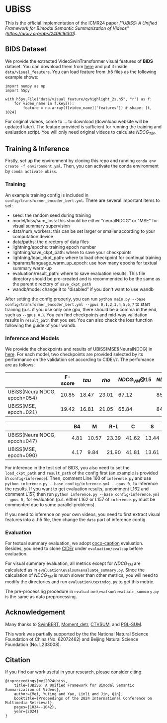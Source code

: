 # UBiSS
This is the official implementation of the ICMR24 paper *["UBiSS: A Unified Framework for Bimodal Semantic Summarization of Videos"(https://arxiv.org/abs/2406.16301)*.


## BIDS Dataset

We provide the extracted VideoSwinTransformer visual features of **BIDS** dataset. You can download them from [here](https://1drv.ms/f/c/97dec68abb271787/EoliBgXKnDdMgFkTdt0jVhIBW-snVz1HXZPaOBrXnqZ8Ug) and put it inside `data/visual_feauture`. You can load feature from .h5 files as the following example shows:

```
import numpy as np
import h5py

with h5py.File("data/visual_feature/qvhighlight_2s.h5", "r") as f:
    for video_name in f.keys():
        feature = np.array(f[video_name]['features']) # shape: [t, 1024]
```

For original videos, come  to ... to download (download website will be updated later). The feature provided is sufficient for running the training and evaluation script. You will only need original videos to calculate $NDCG_{TM}$.

## Training & Inference

Firstly, set up the environment by cloning this repo and running `conda env create -f environment.yml`. Then, you can activate the conda environment by `conda activate ubiss`.

### Training

An example training config is included in `config/transformer_encoder_bert.yml`. There are several important items to set:

- seed: the random seed during training
- model/loss/sum_loss: this should be either "neuralNDCG" or "MSE" for visual summary supervision
- data/num_workers: this can be set larger or smaller according to your computation device
- data/paths: the directory of data files
- lightning/epochs: training epoch number
- lightning/save_ckpt_path: where to save your checkpoints
- lightning/load_ckpt_path: where to load checkpoint for continual training
- hparams/language_warm_up_epoch: use how many epochs for textual summary warm-up
- evaluation/result_path: where to save evaluation results. This file directory should be pre-created and is recommended to be the same as the parent directory of `save_ckpt_path`
- wandb/mode: change it to "disabled" if you don't want to use wandb


After setting the config properly, you can run `python main.py --base config/transformer_encoder_bert.yml --gpus 0,1,2,3,4,5,6,7` to start training (p.s. if you use only one gpu, there should be a comma in the end, such as `--gpus 0,`). You can find checkpoints and mid-way validation results in `result_path` that you set. You can also check the loss function following the guide of your wandb.

### Inference and Models

We provide the checkpoints and results of UBiSS(MSE&NeuralNDCG) in [here](https://1drv.ms/f/c/97dec68abb271787/EoliBgXKnDdMgFkTdt0jVhIBW-snVz1HXZPaOBrXnqZ8Ug). For each model, two checkpoints are provided selected by its performance on the validation set according to CIDEr/$\tau$. The perfomance are as follows:

|                              | F-score | $tau$ | $rho$ | $NDCG_{VM}@15%$ | $NDCG_{VM}@all$ |
|------------------------------|---------|-------|-------|-----------------|-----------------|
| UBiSS(NeuralNDCG, epoch=054) | 20.85   | 18.47 | 23.01 | 67.12           | 85.25           |
| UBiSS(MSE, epoch=021)        | 19.42   | 16.81 | 21.05 | 65.84           | 84.69           |

|                              | B4   | M     | R-L   | C     | S     |
|------------------------------|------|-------|-------|-------|-------|
| UBiSS(NeuralNDCG, epoch=047) | 4.81 | 10.57 | 23.39 | 41.62 | 13.44 |
| UBiSS(MSE, epoch=090)        | 4.17 | 9.84  | 21.90 | 41.81 | 13.61 |


For inference in the test set of BIDS, you also need to set the `load_ckpt_path` and `result_path` of the config first (an example is provided in `config/inference`).  Then, comment Line 160 of `inference.py` and use `python inference.py --base config/inference.yml --gpus 0,` to inference the results. If you want to get evaluation results, uncomment L162 and comment L157, then run `python inference.py --base config/inference.yml --gpus 0,` for evaluation (p.s. either L162 or L157 of `inference.py` must be commented due to some parallel problems).

If you need to inference on your own videos, you need to first extract visual features into a .h5 file, then change the `data` part of inference config.

### Evaluation

For textual summary evaluation, we adopt [coco-caption](https://github.com/tylin/coco-caption) evaluation. Besides, you need to clone [CIDEr](https://github.com/vrama91/cider) under `evaluation/evalcap` before evaluation.

For visual summary evaluation, all metrics except for $NDCG_{TM}$ are calculated as in `evaluation\evalsum\evaluate_summary.py`. Since the calculation of $NDCG_{TM}$ is much slower than other metrics, you will need to modify the directories and run `evaluation\textndcg.py` to get this metric.

The pre-processing procedure in `evaluation\evalsum\evaluate_summary.py` is the same as data preprocessing.

## Acknowledgement

Many thanks to [SwinBERT](https://github.com/microsoft/SwinBERT), [Moment_detr](https://github.com/jayleicn/moment_detr), [CTVSUM](https://github.com/pangzss/pytorch-CTVSUM), and [PGL-SUM](https://github.com/e-apostolidis/PGL-SUM).

This work was partially supported by the the National Natural Science Foundation of China (No. 62072462) and Beijing Natural Science Foundation (No. L233008).

## Citation
If you find our work useful in your research, please consider citing:
```
@inproceedings{mei2024ubiss,
    title={UBiSS: A Unified Framework for Bimodal Semantic Summarization of Videos},
    author={Mei, Yuting and Yao, Linli and Jin, Qin},
    booktitle={Proceedings of the 2024 International Conference on Multimedia Retrieval},
    pages={1034--1042},
    year={2024}
}
```
